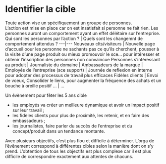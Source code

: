 # Identifier la cible
Toute action vise un spécifiquement un groupe de personnes.  
L’action est mise en place car on est insatisfait si personne ne fait rien. Les personnes auront un comportement ayant un effet délétaire sur l’entreprise.  
Qui sont les personnes par l’action ? | Quels sont les changemnt de comportement attendus ?
---|---
Nouveaux clts/visiteurs | Nouvelle page d’accueil oour les personne ne sachants pas ce qu’ils cherchent, pousser à la visite d’une page produit ou mieux promouvoir le sce… pour intéresser et obtenir l’inscription des personnes non convaincue
Personnes s’intéressant au produit | 
Journaliste du domaine |
Ambassadeurs de la marque | 
Employés de l’entreprise (sce support) | Journée de reflexion en interne pour adopter des processus de travail plus efficaces
Fidèles clients | Envoi de voeux, Consolider le liens, pour augmenter la fréquence des achats et un bouche à oreille positif
… | …

Un évènement pour fêter les 5 ans cible
* les employés va créer un meilleure dynamique et avoir un impact positif sur leur travail ;
* les fidèles clients pour plus de proximité, les retenir, et en faire des embassadeurs ;
* les journalistes, faire parler du succès de l’entreprise et du concept/produit dans un tendance montante.

Avec plusieurs objectifs, c’est plus flou et difficile à déterminer. L’orga de l’évênement correspond à différentes cibles selon la manière dont on s’y prend. L’obtention de tous les objectifs est plus complexe car il est plus difficile de correspondre exactement aux attentes de chacuns.